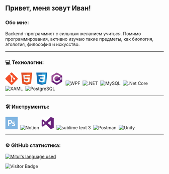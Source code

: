 ## Привет, меня зовут Иван!

### Обо мне:
Backend-программист с сильным желанием учиться. Помимо программирования, активно изучаю такие предметы, как биология, этология, философия и искусство.

---

### 💻 Технологии:

<div>
  <img src="https://github.com/devicons/devicon/blob/master/icons/git/git-original.svg" title="Git" alt="Git" width="40" height="40"/>&nbsp
  <img src="https://github.com/devicons/devicon/blob/master/icons/html5/html5-original.svg" title="HTML5" alt="HTML5" width="40" height="40"/>&nbsp
  <img src="https://github.com/devicons/devicon/blob/master/icons/css3/css3-original.svg" title="CSS" alt="CSS" width="40" height="40"/>&nbsp
  <img src="https://github.com/devicons/devicon/blob/master/icons/csharp/csharp-original.svg" title="C#" alt="C#" width="40" height="40"/>&nbsp;
  <img src="https://syncfusioninc.gallerycdn.vsassets.io/extensions/syncfusioninc/wpf-imageeditor/22.1.34/1688102719170/Microsoft.VisualStudio.Services.Icons.Default" title="WPF" alt="WPF" width="40" height="40"/>&nbsp;
  <img src="https://profilinator.rishav.dev/skills-assets/dot-net-original-wordmark.svg" title=".NET" alt=".NET" width="40" height="40"/>&nbsp;
  <img src="https://profilinator.rishav.dev/skills-assets/mysql-original-wordmark.svg" title="MySQL" alt="MySQL" width="40" height="40"/>&nbsp;
  <img src="https://profilinator.rishav.dev/skills-assets/dotnetcore.png" title=".Net Core" alt=".Net Core" width="40" height="40"/>&nbsp;
  <img src="https://profilinator.rishav.dev/skills-assets/xaml.png" title="XAML" alt="XAML" width="40" height="40"/>&nbsp;
  <img src="https://profilinator.rishav.dev/skills-assets/postgresql-original-wordmark.svg" title="PostgreSQL" alt="PostgreSQL" width="40" height="40"/>&nbsp;
  </div>

---

### 🛠 Инструменты:

<div>
  <img src="https://github.com/devicons/devicon/blob/master/icons/photoshop/photoshop-plain.svg" title="Рhotoshop" alt="Рhotoshop" width="40" height="40"/>&nbsp;
  <img src="https://upload.wikimedia.org/wikipedia/commons/e/e9/Notion-logo.svg" title="Notion" alt="Notion" width="40" height="40"/>&nbsp;
  <img src="https://github.com/devicons/devicon/blob/master/icons/visualstudio/visualstudio-plain.svg" title="Visual Studio" alt="Visual Studio" width="40" height="40"/>&nbsp;
  <img src="https://avatars3.githubusercontent.com/u/684879?s=400&amp;v=4" title="sublime text 3" alt="sublime text 3" width="40" height="40"/>&nbsp;
  <img src="https://user-images.githubusercontent.com/7853266/44114706-9c72dd08-9fd1-11e8-8d9d-6d9d651c75ad.png" title="Postman" alt="Postman" width="40" height="40"/>&nbsp;
  <img src="https://profilinator.rishav.dev/skills-assets/unity.png" title="Unity" alt="Unity" width="40" height="40"/>&nbsp;
</div>

---
### ⚙️ GitHub статистика:
<a href="https://github.com/dimainnature/dimainnature"><img alt="Mitul's language used" src="https://github-readme-stats.vercel.app/api/top-langs/?username=Zer0is-D&layout=compact&langs_count=8&theme=merko" width=40%/></a>
<br/>

![Visitor Badge](https://visitor-badge.laobi.icu/badge?page_id=Zer0is-D)
